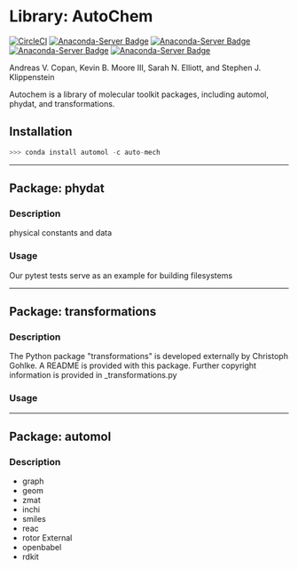 # Library: AutoChem
[//]: # (Badges)
[![CircleCI](https://circleci.com/gh/Auto-Mech/automol/tree/dev.svg?style=shield)](https://circleci.com/gh/Auto-Mech/autoio/tree/dev)
[![Anaconda-Server Badge](https://anaconda.org/auto-mech/automol/badges/version.svg)](https://anaconda.org/auto-mech/autoio)
[![Anaconda-Server Badge](https://anaconda.org/auto-mech/automol/badges/platforms.svg)](https://anaconda.org/auto-mech/autoio)
[![Anaconda-Server Badge](https://anaconda.org/auto-mech/automol/badges/installer/conda.svg)](https://conda.anaconda.org/auto-mech/autoio)
[![Anaconda-Server Badge](https://anaconda.org/auto-mech/automol/badges/latest_release_date.svg)](https://conda.anaconda.org/auto-mech/autoio)

Andreas V. Copan, Kevin B. Moore III, Sarah N. Elliott, and Stephen J. Klippenstein

Autochem is a library of molecular toolkit packages, including automol, phydat, and transformations. 

## Installation
```python
>>> conda install automol -c auto-mech
```

<hr size=20>

## Package: phydat
### Description
physical constants and data 

### Usage
Our pytest tests serve as an example for building filesystems

<hr>

## Package: transformations
### Description
The Python package "transformations" is developed externally by Christoph Gohlke.
A README is provided with this package. Further copyright information is provided in 
_transformations.py

### Usage

<hr>

## Package: automol
### Description
- graph
- geom
- zmat
- inchi
- smiles
- reac
- rotor
External
- openbabel
- rdkit
